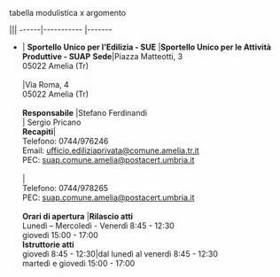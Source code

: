 tabella modulistica x argomento

|||
------|----------- |-------
- | **Sportello Unico per l’Edilizia - SUE** |**Sportello Unico per le Attività Produttive - SUAP**
**Sede**|Piazza Matteotti, 3<br/> 05022 Amelia (Tr)<br/><br/>|Via Roma, 4<br/> 05022 Amelia (Tr)<br/><br/>
**Responsabile** |Stefano Ferdinandi<br/>| Sergio Pricano<br/>
**Recapiti**|<br/>Telefono: 0744/976246<br/>Email: ufficio.ediliziaprivata@comune.amelia.tr.it<br/>PEC: suap.comune.amelia@postacert.umbria.it<br/><br/>|<br/>Telefono: 0744/978265<br/>PEC: suap.comune.amelia@postacert.umbria.it<br/><br/>
**Orari di apertura** |**Rilascio atti**<br/>Lunedì – Mercoledì - Venerdì  8:45 - 12:30<br/>giovedì 15:00 - 17:00<br/>**Istruttorie atti**<br/>giovedì 8:45 - 12:30|dal lunedì al venerdì  8:45 - 12:30<br/>martedì e giovedì 15:00 - 17:00
